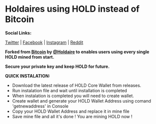 # Holdaires using HOLD instead of Bitcoin

 **Social Links:**
 
 [Twitter](https://twitter.com/holdaires) | [Facebook](https://facebook.com/holdaires) | [Instagram](https://instagram.com/holdaires) | [Reddit](https://reddit.com/r/holdaires)
 
**Forked from [Bitcoin](https://github.com/bitcoin/bitcoin) by [@Holdaire](https://twitter.com/holdaire) to enables users using every single HOLD mined from start.**

**Secure your private key and keep HOLD for future.**
 
**QUICK INSTALATION:**

- Download the latest release of HOLD Core Wallet from releases.
- Run instalation file and wait until installation is completed
- When instalation is completed you will need to create wallet.
- Create wallet and generate your HOLD Wallet Address using comand 'getnewaddress' in Console
- Copy your HOLD Wallet Address and replace it in mine file
- Save mine file and all it's done ! You are mining HOLD now !
